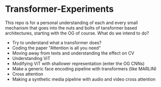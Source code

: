 # Transformer-Experiments

This repo is for a personal understanding of each and every small mechanism that goes into the nuts and bolts of tansformer based architectures, starting with the OG of course.
What do we intend to do?

* Try to understand what a transformer does?
* Coding the paper "Attention is all you need"
* Moving away from texts and understanding the effect on CV
* Understanding ViT
* Modifying ViT with shallower representation (enter the OG CNNs)
* Make a generic face encoding pipeline with transformers (like MARLIN)
* Cross attention
* Making a synthetic media pipeline with audio and video cross attention
